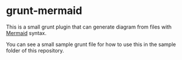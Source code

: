 # grunt-mermaid

This is a small grunt plugin that can generate diagram from files with [Mermaid](knsv.github.io/mermaid/) syntax.

You can see a small sample grunt file for how to use this in the sample folder of this repository.
